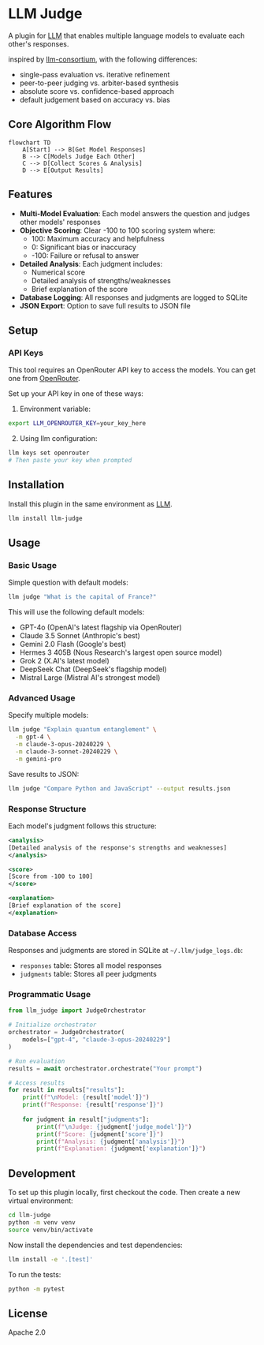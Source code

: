 # LLM Judge

A plugin for [LLM](https://llm.datasette.io/) that enables multiple language models to evaluate each other's responses.

inspired by [llm-consortium](https://github.com/irthomasthomas/llm-consortium), with the following differences:
- single-pass evaluation vs. iterative refinement
- peer-to-peer judging vs. arbiter-based synthesis
- absolute score vs. confidence-based approach
- default judgement based on accuracy vs. bias

## Core Algorithm Flow

```mermaid
flowchart TD
    A[Start] --> B[Get Model Responses]
    B --> C[Models Judge Each Other]
    C --> D[Collect Scores & Analysis]
    D --> E[Output Results]
```

## Features

- **Multi-Model Evaluation**: Each model answers the question and judges other models' responses
- **Objective Scoring**: Clear -100 to 100 scoring system where:
  - 100: Maximum accuracy and helpfulness
  - 0: Significant bias or inaccuracy
  - -100: Failure or refusal to answer
- **Detailed Analysis**: Each judgment includes:
  - Numerical score
  - Detailed analysis of strengths/weaknesses
  - Brief explanation of the score
- **Database Logging**: All responses and judgments are logged to SQLite
- **JSON Export**: Option to save full results to JSON file

## Setup

### API Keys

This tool requires an OpenRouter API key to access the models. You can get one from [OpenRouter](https://openrouter.ai/).

Set up your API key in one of these ways:

1. Environment variable:
```bash
export LLM_OPENROUTER_KEY=your_key_here
```

2. Using llm configuration:
```bash
llm keys set openrouter
# Then paste your key when prompted
```

## Installation

Install this plugin in the same environment as [LLM](https://llm.datasette.io/).

```bash
llm install llm-judge
```

## Usage

### Basic Usage

Simple question with default models:
```bash
llm judge "What is the capital of France?"
```

This will use the following default models:
- GPT-4o (OpenAI's latest flagship via OpenRouter)
- Claude 3.5 Sonnet (Anthropic's best)
- Gemini 2.0 Flash (Google's best)
- Hermes 3 405B (Nous Research's largest open source model)
- Grok 2 (X.AI's latest model)
- DeepSeek Chat (DeepSeek's flagship model)
- Mistral Large (Mistral AI's strongest model)

### Advanced Usage

Specify multiple models:
```bash
llm judge "Explain quantum entanglement" \
  -m gpt-4 \
  -m claude-3-opus-20240229 \
  -m claude-3-sonnet-20240229 \
  -m gemini-pro
```

Save results to JSON:
```bash
llm judge "Compare Python and JavaScript" --output results.json
```

### Response Structure

Each model's judgment follows this structure:

```xml
<analysis>
[Detailed analysis of the response's strengths and weaknesses]
</analysis>

<score>
[Score from -100 to 100]
</score>

<explanation>
[Brief explanation of the score]
</explanation>
```

### Database Access

Responses and judgments are stored in SQLite at `~/.llm/judge_logs.db`:
- `responses` table: Stores all model responses
- `judgments` table: Stores all peer judgments

### Programmatic Usage

```python
from llm_judge import JudgeOrchestrator

# Initialize orchestrator
orchestrator = JudgeOrchestrator(
    models=["gpt-4", "claude-3-opus-20240229"]
)

# Run evaluation
results = await orchestrator.orchestrate("Your prompt")

# Access results
for result in results["results"]:
    print(f"\nModel: {result['model']}")
    print(f"Response: {result['response']}")
    
    for judgment in result["judgments"]:
        print(f"\nJudge: {judgment['judge_model']}")
        print(f"Score: {judgment['score']}")
        print(f"Analysis: {judgment['analysis']}")
        print(f"Explanation: {judgment['explanation']}")
```

## Development

To set up this plugin locally, first checkout the code. Then create a new virtual environment:
```bash
cd llm-judge
python -m venv venv
source venv/bin/activate
```
Now install the dependencies and test dependencies:
```bash
llm install -e '.[test]'
```
To run the tests:
```bash
python -m pytest
```

## License

Apache 2.0
